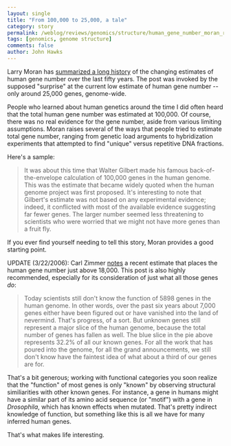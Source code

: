 ```yaml
---
layout: single 
title: "From 100,000 to 25,000, a tale" 
category: story
permalink: /weblog/reviews/genomics/structure/human_gene_number_moran_review_2007.html
tags: [genomics, genome structure] 
comments: false 
author: John Hawks 
---
```



<p>
Larry Moran has <a href="http://sandwalk.blogspot.com/2007/03/facts-and-myths-concerning-historical.html">summarized a long history</a> of the changing estimates of human gene number over the last fifty years. The post was invoked by the supposed "surprise" at the current low estimate of human gene number -- only around 25,000 genes, genome-wide. 
</p>

<p>
People who learned about human genetics around the time I did often heard that the total human gene number was estimated at 100,000. Of course, there was no real evidence for the gene number, aside from various limiting assumptions. Moran raises several of the ways that people tried to estimate total gene number, ranging from genetic load arguments to hybridization experiments that attempted to find "unique" versus repetitive DNA fractions. 
</p>

<p>
Here's a sample: 
</p>

<blockquote>It was about this time that Walter Gilbert made his famous back-of-the-envelope calculation of 100,000 genes in the human genome. This was the estimate that became widely quoted when the human genome project was first proposed. It's interesting to note that Gilbert's estimate was not based on any experimental evidence; indeed, it conflicted with most of the available evidence suggesting far fewer genes. The larger number seemed less threatening to scientists who were worried that we might not have more genes than a fruit fly.</blockquote>

<p>
If you ever find yourself needing to tell this story, Moran provides a good starting point. 
</p>

<p>
UPDATE (3/22/2006): Carl Zimmer <a href="http://scienceblogs.com/loom/2007/03/19/you_dont_miss_those_8000_genes.php">notes</a> a recent estimate that places the human gene number just above 18,000. This post is also highly recommended, especially for its consideration of just what all those genes <i>do</i>: 
</p>

<blockquote>Today scientists still don't know the function of 5898 genes in the human genome. In other words, over the past six years about 7,000 genes either have been figured out or have vanished into the land of nevermind. That's progress, of a sort. But unknown genes still represent a major slice of the human genome, because the total number of genes has fallen as well. The blue slice in the pie above represents 32.2% of all our known genes. For all the work that has poured into the genome, for all the grand announcements, we still don't know have the faintest idea of what about a third of our genes are for.</blockquote>

<p>
That's a bit generous; working with functional categories you soon realize that the "function" of most genes is only "known" by observing structural similiarities with other known genes. For instance, a gene in humans might have a similar part of its amino acid sequence (or "motif") with a gene in <i>Drosophila</i>, which has known effects when mutated. That's pretty indirect knowledge of function, but something like this is all we have for many inferred human genes. 
</p>

<p>
That's what makes life interesting. 
</p>

